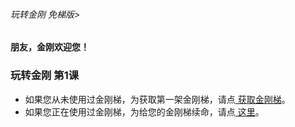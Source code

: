 ###### 玩转金刚 免梯版>
#### 朋友，金刚欢迎您！

### 玩转金刚 第1课

- 如果您从未使用过金刚梯，为获取第一架金刚梯，请点[ 获取金刚梯](https://github.com/a2zitpro/web/blob/master/LadderFree/GetLadder.md)。
- 如果您正在使用过金刚梯，为给您的金刚梯续命，请点[ 这里]()。
